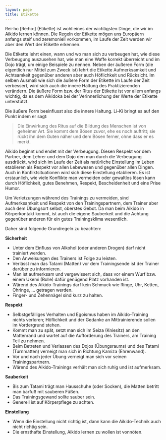 ```yaml
---
layout: page
title: Etikette
---
```


<div class="container block" markdown="1">


Rei-ho \[Re:ho:\] (Etikette) ist wohl eines der wichtigsten Dinge, die wir im Aikido lernen können. Die Regeln der Etikette mögen uns Europäern anfangs steif und zeremoniell vorkommen, im Laufe der Zeit werden wir aber den Wert der Etikette erkennen.

Die Etikette lehrt einen, wann und wo man sich zu verbeugen hat, wie diese Verbeugung auszusehen hat, wie man eine Waffe korrekt überreicht und im Dojo trägt, um einige Beispiele zu nennen. Neben der äußeren Form (die eigentlich nur Mittel zum Zweck ist) lehrt die Etikette Aufmerksamkeit und Achtsamkeit gegenüber anderen aber auch Höflichkeit und Rücksicht. Im selben Ausmaß wie sich die äußere Form der Etikette im Laufe der Zeit verbessert, wird sich auch die innere Haltung des Praktizierenden verändern. Die äußere Form bzw. der Ritus der Etikette ist vor allem anfangs wichtig, da es dem Aikidoka bei der Verinnerlichung der Werte der Etikette unterstützt.

Die äußere Form beeinflusst also die innere Haltung. Li-Ki bringt es auf den Punkt indem er sagt:

> Die Einwirkung des Ritus auf die Bildung des Menschen ist von geheimer Art. Sie kommt dem Bösen zuvor, ehe es noch auftritt; sie rückt ihn dem Guten näher und dem Bösen ferner, ohne dass er es merkt.

Aikido beginnt und endet mit der Verbeugung. Diesen Respekt vor dem Partner, dem Lehrer und dem Dojo den man durch die Verbeugung ausdrückt, wird sich im Laufe der Zeit als natürliche Einstellung im Leben etablieren als Respekt vor allen Lebewesen und gegenüber allen Dingen. Auch in Konfliktsituationen wird sich diese Einstellung etablieren. Es ist erstaunlich, wie viele Konflikte man vermeiden oder gewaltlos lösen kann durch Höflichkeit, gutes Benehmen, Respekt, Bescheidenheit und eine Prise Humor.

Um Verletzungen während des Trainings zu vermeiden, sind Aufmerksamkeit und Respekt von den Trainingspartnern, dem Trainer aber auch dem Übungsort selbst, oberstes Gebot. Da man beim Aikido in Körperkontakt kommt, ist auch die eigene Sauberkeit und die Achtung gegenüber anderen für ein gutes Trainingsklima wesentlich.

Daher sind folgende Grundregeln zu beachten:
  
**Sicherheit**

* Unter dem Einfluss von Alkohol (oder anderen Drogen) darf nicht trainiert werden.
* Den Anweisungen des Trainers ist Folge zu leisten.
* Verlässt man das Tatami (Matten) vor dem Trainingsende ist der Trainer darüber zu informieren.
* Man ist aufmerksam und vergewissert sich, dass vor einem Wurf bzw. einem Ukemi (Rolle) dafür genügend Platz vorhanden ist.
* Wärend des Aikido-Trainings darf kein Schmuck wie Ringe, Uhr, Ketten, Ohringe, … getragen werden.
* Finger- und Zehennägel sind kurz zu halten.

**Respekt**

* Selbstgefälliges Verhalten und Egoismus haben im Aikido-Training nichts verloren; Höflichkeit und der Gedanke an Mittrainierende sollen im Vordergrund stehen.
* Kommt man zu spät, setzt man sich im Seiza (Kniesitz) an den Mattenrand und wartet auf die Aufforderung des Trainers, am Training Teil zu nehmen.
* Beim Betreten und Verlassen des Dojos (Übungsraums) und des Tatami (Turnmatten) verneigt man sich in Richtung Kamiza (Ehrenwand).
* Vor und nach jeder Übung verneigt man sich vor seinen Trainingspartnern.
* Wärend des Aikido-Trainings verhält man sich ruhig und ist aufmerksam.

**Sauberkeit**

* Bis zum Tatami trägt man Hausschuhe (oder Socken), die Matten betritt man barfuß mit sauberen Füßen.
* Das Trainingsgewand sollte sauber sein.
* Generell ist auf Körperpflege zu achten.

**Einstellung**

* Wenn die Einstellung nicht richtig ist, dann kann die Aikido-Technik auch nicht richtig sein.
* Die ernsthafte Einstellung, Aikido lernen zu wollen ist vonnöten.

</div>